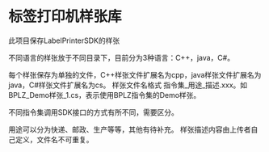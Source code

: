 # 标签打印机样张库

此项目保存LabelPrinterSDK的样张

不同语言的样张放于不同目录下，目前分为3种语言：C++，java，C#。

每个样张保存为单独的文件，C++样张文件扩展名为cpp，java样张文件扩展名为java，C#样张文件扩展名为cs。
样张文件名格式 指令集_用途_描述.xxx。如BPLZ_Demo样张_1.cs，表示使用BPLZ指令集的Demo样张。

不同指令集调用SDK接口的方式有所不同，需要区分。

用途可以分为快递、邮政、生产等等，其他有待补充。
样张描述内容由上传者自己定义，文件名不可重复。